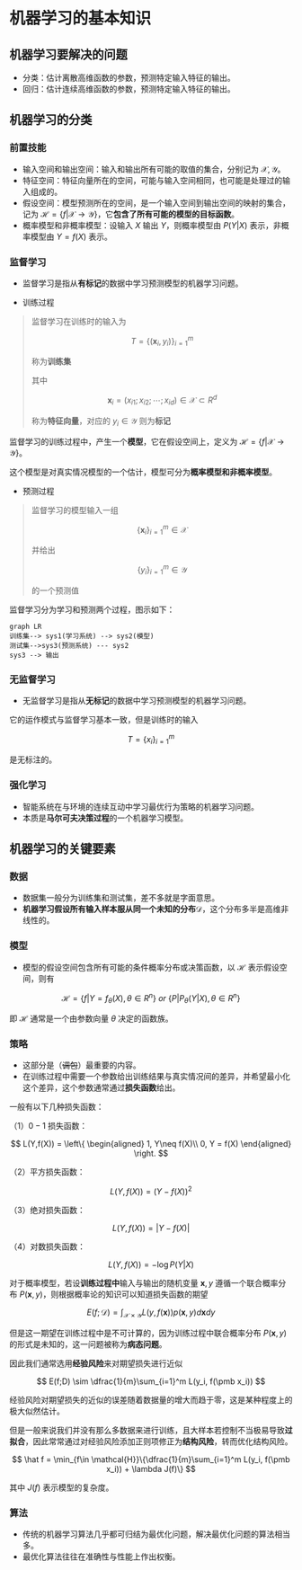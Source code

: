 # 机器学习的基本知识

## 机器学习要解决的问题

* 分类：估计离散高维函数的参数，预测特定输入特征的输出。
* 回归：估计连续高维函数的参数，预测特定输入特征的输出。

## 机器学习的分类

### 前置技能

* 输入空间和输出空间：输入和输出所有可能的取值的集合，分别记为 $\mathcal{X},\mathcal{Y}$。
* 特征空间：特征向量所在的空间，可能与输入空间相同，也可能是处理过的输入组成的。
* 假设空间：模型预测所在的空间，是一个输入空间到输出空间的映射的集合，记为 $\mathcal{H} = \{f|\mathcal{X}\rightarrow\mathcal{Y}\}$，它**包含了所有可能的模型的目标函数**。
* 概率模型和非概率模型：设输入 $X$ 输出 $Y$，则概率模型由 $P(Y|X)$ 表示，非概率模型由 $Y=f(X)$ 表示。

### 监督学习

* 监督学习是指从**有标记**的数据中学习预测模型的机器学习问题。

* 训练过程
>监督学习在训练时的输入为
>
>$$
T=\{(\pmb x_i, y_i)\}^m_{i=1}
$$
>
>称为**训练集**
>
>其中
>
>$$
\pmb x_i = (x_{i1}; x_{i2};\cdots;x_{id})\in \mathcal{X} \subset R^d
$$
>
>称为**特征向量**，对应的 $y_i\in \mathcal{Y}$ 则为**标记**

监督学习的训练过程中，产生一个**模型**，它在假设空间上，定义为 $\mathcal{H} = \{f|\mathcal{X}\rightarrow\mathcal{Y}\}$。

这个模型是对真实情况模型的一个估计，模型可分为**概率模型和非概率模型**。

* 预测过程
>监督学习的模型输入一组
>
>$$
\{\pmb x_i\}_{i=1}^m\in \mathcal{X}
$$
>
>并给出
>
>$$
\{y_i\}_{i=1}^m\in \mathcal{Y}
$$
>
>的一个预测值

监督学习分为学习和预测两个过程，图示如下：

``` mermaid
graph LR
训练集--> sys1(学习系统) --> sys2(模型)
测试集-->sys3(预测系统) --- sys2
sys3 --> 输出
```

### 无监督学习

* 无监督学习是指从**无标记**的数据中学习预测模型的机器学习问题。

它的运作模式与监督学习基本一致，但是训练时的输入

$$
T =\{x_i\}_{i=1}^m
$$

是无标注的。

### 强化学习

* 智能系统在与环境的连续互动中学习最优行为策略的机器学习问题。
* 本质是**马尔可夫决策过程**的一个机器学习模型。

## 机器学习的关键要素

### 数据

* 数据集一般分为训练集和测试集，差不多就是字面意思。
* **机器学习假设所有输入样本服从同一个未知的分布**$\mathcal{D}$，这个分布多半是高维非线性的。

### 模型

* 模型的假设空间包含所有可能的条件概率分布或决策函数，以 $\mathcal{H}$ 表示假设空间，则有

$$
\mathcal{H} = \{f|Y = f_\theta(X),\theta\in R^n\}\ or\ \{P|P_\theta(Y|X),\theta\in R^n\}
$$

即 $\mathcal{H}$ 通常是一个由参数向量 $\theta$ 决定的函数族。

### 策略

* 这部分是（~~调包~~）最重要的内容。
* 在训练过程中需要一个参数给出训练结果与真实情况间的差异，并希望最小化这个差异，这个参数通常通过**损失函数**给出。

一般有以下几种损失函数：

（1）$0-1$ 损失函数：

$$
L(Y,f(X)) = \left\{
\begin{aligned}
    1, Y\neq f(X)\\
    0, Y = f(X)
\end{aligned}
\right.
$$

（2）平方损失函数：

$$
L(Y, f(X)) = (Y - f(X))^2
$$

（3）绝对损失函数：

$$
L(Y, f(X)) = |Y - f(X)|
$$

（4）对数损失函数：

$$
L(Y, f(X)) = -\log P(Y|X)
$$

对于概率模型，若设**训练过程中**输入与输出的随机变量 $\pmb x,y$ 遵循一个联合概率分布 $P(\pmb x, y)$，则根据概率论的知识可以知道损失函数的期望

$$
E(f;\mathcal D)=\int_{\mathcal{X} \times\mathcal{Y}}L(y,f(\pmb x))p(\pmb x, y)d\pmb xdy
$$

但是这一期望在训练过程中是不可计算的，因为训练过程中联合概率分布 $P(\pmb x, y)$ 的形式是未知的，这一问题被称为**病态问题**。

因此我们通常选用**经验风险**来对期望损失进行近似

$$
E(f;D) \sim \dfrac{1}{m}\sum_{i=1}^m L(y_i, f(\pmb x_i))
$$

经验风险对期望损失的近似的误差随着数据量的增大而趋于零，这是某种程度上的极大似然估计。

但是一般来说我们并没有那么多数据来进行训练，且大样本若控制不当极易导致**过拟合**，因此常常通过对经验风险添加正则项修正为**结构风险**，转而优化结构风险。

$$
\hat f = \min_{f\in \mathcal{H}}\{\dfrac{1}{m}\sum_{i=1}^m L(y_i, f(\pmb x_i)) + \lambda J(f)\}
$$

其中 $J(f)$ 表示模型的复杂度。

### 算法

* 传统的机器学习算法几乎都可归结为最优化问题，解决最优化问题的算法相当多。
* 最优化算法往往在准确性与性能上作出权衡。